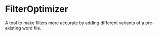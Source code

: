 # FilterOptimizer
A tool to make filters more accurate by adding different variants of a pre-existing word file.
